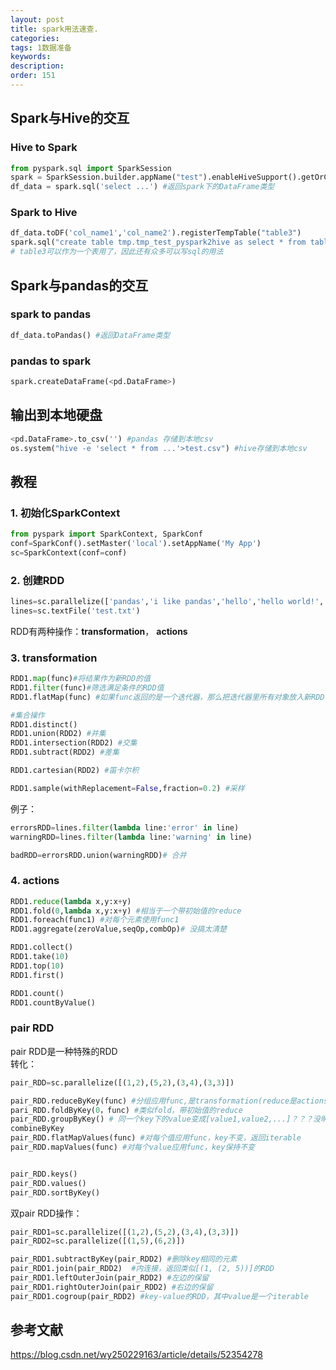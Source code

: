 ```yaml
---
layout: post
title: spark用法速查.
categories:
tags: 1数据准备
keywords:
description:
order: 151
---
```


## Spark与Hive的交互
### Hive to Spark
```py
from pyspark.sql import SparkSession
spark = SparkSession.builder.appName("test").enableHiveSupport().getOrCreate()
df_data = spark.sql('select ...') #返回spark下的DataFrame类型
```
### Spark to Hive
```py
df_data.toDF('col_name1','col_name2').registerTempTable("table3")
spark.sql("create table tmp.tmp_test_pyspark2hive as select * from table3")
# table3可以作为一个表用了，因此还有众多可以写sql的用法
```

## Spark与pandas的交互
### spark to pandas

```py
df_data.toPandas() #返回DataFrame类型
```
### pandas to spark
```py
spark.createDataFrame(<pd.DataFrame>)
```




## 输出到本地硬盘
```py
<pd.DataFrame>.to_csv('') #pandas 存储到本地csv
os.system("hive -e 'select * from ...'>test.csv") #hive存储到本地csv
```


## 教程
### 1. 初始化SparkContext
```py
from pyspark import SparkContext, SparkConf
conf=SparkConf().setMaster('local').setAppName('My App')
sc=SparkContext(conf=conf)
```

### 2. 创建RDD
```py
lines=sc.parallelize(['pandas','i like pandas','hello','hello world!','error line','warning line'])
lines=sc.textFile('test.txt')
```


RDD有两种操作：**transformation**， **actions**
### 3. transformation


```py
RDD1.map(func)#将结果作为新RDD的值
RDD1.filter(func)#筛选满足条件的RDD值
RDD1.flatMap(func) #如果func返回的是一个迭代器，那么把迭代器里所有对象放入新RDD中并摊平

#集合操作
RDD1.distinct()
RDD1.union(RDD2) #并集
RDD1.intersection(RDD2) #交集
RDD1.subtract(RDD2) #差集

RDD1.cartesian(RDD2) #笛卡尔积

RDD1.sample(withReplacement=False,fraction=0.2) #采样
```

例子：
```py
errorsRDD=lines.filter(lambda line:'error' in line)
warningRDD=lines.filter(lambda line:'warning' in line)

badRDD=errorsRDD.union(warningRDD)# 合并
```


### 4. actions

```py
RDD1.reduce(lambda x,y:x+y)
RDD1.fold(0,lambda x,y:x+y) #相当于一个带初始值的reduce
RDD1.foreach(func1) #对每个元素使用func1
RDD1.aggregate(zeroValue,seqOp,combOp)# 没搞太清楚

RDD1.collect()
RDD1.take(10)
RDD1.top(10)
RDD1.first()

RDD1.count()
RDD1.countByValue()
```



### pair RDD

pair RDD是一种特殊的RDD  
转化：  
```py
pair_RDD=sc.parallelize([(1,2),(5,2),(3,4),(3,3)])

pair_RDD.reduceByKey(func) #分组应用func,是transformation(reduce是actions)，例如func=lambda x,y:x+y
pari_RDD.foldByKey(0，func) #类似fold，带初始值的reduce
pair_RDD.groupByKey() # 同一个key下的value变成[value1,value2,...]？？？没明白
combineByKey
pair_RDD.flatMapValues(func) #对每个值应用func，key不变，返回iterable
pair_RDD.mapValues(func) #对每个value应用func，key保持不变


pair_RDD.keys()
pair_RDD.values()
pair_RDD.sortByKey()
```
双pair RDD操作：
```py
pair_RDD1=sc.parallelize([(1,2),(5,2),(3,4),(3,3)])
pair_RDD2=sc.parallelize([(1,5),(6,2)])

pair_RDD1.subtractByKey(pair_RDD2) #删除key相同的元素
pair_RDD1.join(pair_RDD2)  #内连接，返回类似[(1, (2, 5))]的RDD
pair_RDD1.leftOuterJoin(pair_RDD2) #左边的保留
pair_RDD1.rightOuterJoin(pair_RDD2) #右边的保留
pair_RDD1.cogroup(pair_RDD2) #key-value的RDD，其中value是一个iterable

```

## 参考文献
https://blog.csdn.net/wy250229163/article/details/52354278
